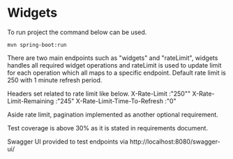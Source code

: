 # Widgets

To run project the command below can be used.

`mvn spring-boot:run`

There are two main endpoints such as "widgets" and "rateLimit", widgets handles all required 
widget operations and rateLimit is used to update limit for each operation which all maps to a 
specific endpoint. Default rate limit is 250 with 1 minute refresh period.

Headers set related to rate limit like below.
X-Rate-Limit :"250""
X-Rate-Limit-Remaining :"245"
X-Rate-Limit-Time-To-Refresh :"0"

Aside rate limit, pagination implemented as another optional requirement.

Test coverage is above 30% as it is stated in requirements document.

Swagger UI provided to test endpoints via http://localhost:8080/swagger-ui/